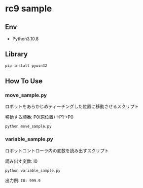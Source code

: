 # rc9 sample

## Env

- Python3.10.8

## Library

```bash
pip install pywin32
```

## How To Use

### move_sample.py

ロボットをあらかじめティーチングした位置に移動させるスクリプト

移動する順番: P0(原位置)→P1→P0

```bash
python move_sample.py
```

### variable_sample.py

ロボットコントローラ内の変数を読み出すスクリプト

読み出す変数: I0

```bash
python variable_sample.py
```

出力例: `I0: 999.9`
